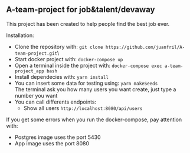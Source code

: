 ## A-team-project for job&talent/devaway

This project has been created to help people find the best job ever.

Installation:

- Clone the repository with:
  `git clone https://github.com/juanfril/A-team-project.git`\
- Start docker project with:
  `docker-compose up`
- Open a terminal inside the project with:
  `docker-compose exec a-team-project_app bash`
- Install dependecies with:
  `yarn install`
- You can insert some data for testing using:
  `yarn makeSeeds` </br>
The terminal ask you how many users you want create, just type a number you want
- You can call differents endpoints:
  - Show all users
  `http://localhost:8080/api/users`
  
If you get some errors when you run the docker-compose, pay attention with:
-  Postgres image uses the port 5430
-  App image uses the port 8080
